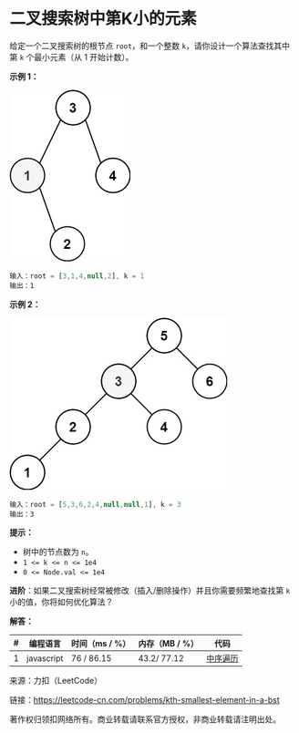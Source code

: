 # 二叉搜索树中第K小的元素

给定一个二叉搜索树的根节点 `root`，和一个整数 `k`，请你设计一个算法查找其中第 `k` 个最小元素（从 1 开始计数）。

**示例 1：**

![示例1](./eg1.jpg)

``` javascript
输入：root = [3,1,4,null,2], k = 1
输出：1
```

**示例 2：**

![示例2](./eg2.jpg)

``` javascript
输入：root = [5,3,6,2,4,null,null,1], k = 3
输出：3
```

**提示：**

- 树中的节点数为 `n`。
- `1 <= k <= n <= 1e4`
- `0 <= Node.val <= 1e4`

**进阶**：如果二叉搜索树经常被修改（插入/删除操作）并且你需要频繁地查找第 `k` 小的值，你将如何优化算法？

**解答：**

**#**|**编程语言**|**时间（ms / %）**|**内存（MB / %）**|**代码**
--|--|--|--|--
1|javascript|76 / 86.15|43.2/ 77.12|[中序遍历](./javascript/ac_v1.js)

来源：力扣（LeetCode）

链接：https://leetcode-cn.com/problems/kth-smallest-element-in-a-bst

著作权归领扣网络所有。商业转载请联系官方授权，非商业转载请注明出处。
